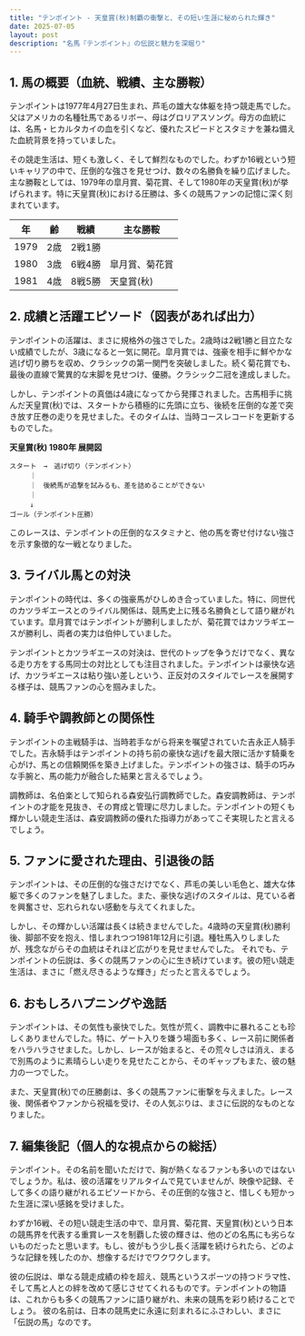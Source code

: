 ```yaml
---
title: "テンポイント - 天皇賞(秋)制覇の衝撃と、その短い生涯に秘められた輝き"
date: 2025-07-05
layout: post
description: "名馬『テンポイント』の伝説と魅力を深堀り"
---
```


## 1. 馬の概要（血統、戦績、主な勝鞍）

テンポイントは1977年4月27日生まれ、芦毛の雄大な体躯を持つ競走馬でした。父はアメリカの名種牡馬であるリボー、母はグロリアスソング。母方の血統には、名馬・ヒカルタカイの血を引くなど、優れたスピードとスタミナを兼ね備えた血統背景を持っていました。

その競走生活は、短くも激しく、そして鮮烈なものでした。わずか16戦という短いキャリアの中で、圧倒的な強さを見せつけ、数々の名勝負を繰り広げました。主な勝鞍としては、1979年の皐月賞、菊花賞、そして1980年の天皇賞(秋)が挙げられます。特に天皇賞(秋)における圧勝は、多くの競馬ファンの記憶に深く刻まれています。

| 年 | 齢 | 戦績 | 主な勝鞍 |
|---|---|---|---|
| 1979 | 2歳 | 2戦1勝 |  |
| 1980 | 3歳 | 6戦4勝 | 皐月賞、菊花賞 |
| 1981 | 4歳 | 8戦5勝 | 天皇賞(秋) |


## 2. 成績と活躍エピソード（図表があれば出力）

テンポイントの活躍は、まさに規格外の強さでした。2歳時は2戦1勝と目立たない成績でしたが、3歳になると一気に開花。皐月賞では、強豪を相手に鮮やかな逃げ切り勝ちを収め、クラシックの第一関門を突破しました。続く菊花賞でも、最後の直線で驚異的な末脚を見せつけ、優勝。クラシック二冠を達成しました。

しかし、テンポイントの真価は4歳になってから発揮されました。古馬相手に挑んだ天皇賞(秋)では、スタートから積極的に先頭に立ち、後続を圧倒的な差で突き放す圧巻の走りを見せました。そのタイムは、当時コースレコードを更新するものでした。

**天皇賞(秋) 1980年 展開図**

```
スタート　→　逃げ切り（テンポイント）
　　　｜
　　　｜　後続馬が追撃を試みるも、差を詰めることができない
　　　｜
　　　↓
ゴール（テンポイント圧勝）
```

このレースは、テンポイントの圧倒的なスタミナと、他の馬を寄せ付けない強さを示す象徴的な一戦となりました。


## 3. ライバル馬との対決

テンポイントの時代は、多くの強豪馬がひしめき合っていました。特に、同世代のカツラギエースとのライバル関係は、競馬史上に残る名勝負として語り継がれています。皐月賞ではテンポイントが勝利しましたが、菊花賞ではカツラギエースが勝利し、両者の実力は伯仲していました。

テンポイントとカツラギエースの対決は、世代のトップを争うだけでなく、異なる走り方をする馬同士の対比としても注目されました。テンポイントは豪快な逃げ、カツラギエースは粘り強い差しという、正反対のスタイルでレースを展開する様子は、競馬ファンの心を掴みました。


## 4. 騎手や調教師との関係性

テンポイントの主戦騎手は、当時若手ながら将来を嘱望されていた吉永正人騎手でした。吉永騎手はテンポイントの持ち前の豪快な逃げを最大限に活かす騎乗を心がけ、馬との信頼関係を築き上げました。テンポイントの強さは、騎手の巧みな手腕と、馬の能力が融合した結果と言えるでしょう。

調教師は、名伯楽として知られる森安弘行調教師でした。森安調教師は、テンポイントの才能を見抜き、その育成と管理に尽力しました。テンポイントの短くも輝かしい競走生活は、森安調教師の優れた指導力があってこそ実現したと言えるでしょう。


## 5. ファンに愛された理由、引退後の話

テンポイントは、その圧倒的な強さだけでなく、芦毛の美しい毛色と、雄大な体躯で多くのファンを魅了しました。また、豪快な逃げのスタイルは、見ている者を興奮させ、忘れられない感動を与えてくれました。  

しかし、その輝かしい活躍は長くは続きませんでした。4歳時の天皇賞(秋)勝利後、脚部不安を抱え、惜しまれつつ1981年12月に引退。種牡馬入りしましたが、残念ながらその血統はそれほど広がりを見せませんでした。  それでも、テンポイントの伝説は、多くの競馬ファンの心に生き続けています。彼の短い競走生活は、まさに「燃え尽きるような輝き」だったと言えるでしょう。


## 6. おもしろハプニングや逸話

テンポイントは、その気性も豪快でした。気性が荒く、調教中に暴れることも珍しくありませんでした。特に、ゲート入りを嫌う場面も多く、レース前に関係者をハラハラさせました。しかし、レースが始まると、その荒々しさは消え、まるで別馬のように素晴らしい走りを見せたことから、そのギャップもまた、彼の魅力の一つでした。

また、天皇賞(秋)での圧勝劇は、多くの競馬ファンに衝撃を与えました。レース後、関係者やファンから祝福を受け、その人気ぶりは、まさに伝説的なものとなりました。


## 7. 編集後記（個人的な視点からの総括）

テンポイント。その名前を聞いただけで、胸が熱くなるファンも多いのではないでしょうか。私は、彼の活躍をリアルタイムで見ていませんが、映像や記録、そして多くの語り継がれるエピソードから、その圧倒的な強さと、惜しくも短かった生涯に深い感銘を受けました。

わずか16戦、その短い競走生活の中で、皐月賞、菊花賞、天皇賞(秋)という日本の競馬界を代表する重賞レースを制覇した彼の輝きは、他のどの名馬にも劣らないものだったと思います。もし、彼がもう少し長く活躍を続けられたら、どのような記録を残したのか、想像するだけでワクワクします。

彼の伝説は、単なる競走成績の枠を超え、競馬というスポーツの持つドラマ性、そして馬と人との絆を改めて感じさせてくれるものです。テンポイントの物語は、これからも多くの競馬ファンに語り継がれ、未来の競馬を彩り続けることでしょう。  彼の名前は、日本の競馬史に永遠に刻まれるにふさわしい、まさに「伝説の馬」なのです。
